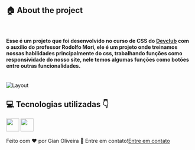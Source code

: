 ## :house: About the project
<br>
<h4>Esse é um projeto que foi desenvolvido no curso de CSS do <a href="http://rodolfomori.com.br/devclub">Devclub</a> com o auxilio do professor Rodolfo Mori, ele é um projeto onde treinamos nossas habilidades principalmente do css, 
  trabalhando funções como responsividade do nosso site, nele temos algumas funções como botões entre outras funcionalidades.</h4>
  <br>
  <img alt="Layout" src="https://github.com/gianoliveira03/wide-coverage/blob/main/img/mockup%20wide%20coverage%20.png?raw=true">
<br>

## :computer: Tecnologias utilizadas 👇

  <img height="35" src="https://cdn4.iconfinder.com/data/icons/social-media-logos-6/512/121-css3-512.png">
  <img height="35" src="https://cdn.iconscout.com/icon/free/png-256/free-html-5-1-1175208.png">

  <br>
  <p>Feito com ♥ por Gian Oliveira 👋 Entre em contato!<a href="https://www.linkedin.com/in/gian-oliveira03">Entre em contato</a></p>




